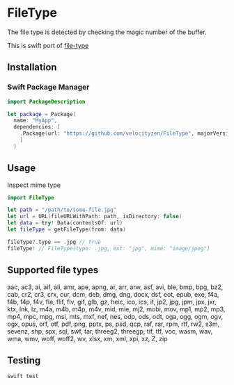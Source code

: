 # FileType

The file type is detected by checking the magic number of the buffer.

This is swift port of [file-type](https://github.com/sindresorhus/file-type)

## Installation
### Swift Package Manager
```swift
import PackageDescription

let package = Package(
  name: "MyApp",
  dependencies: [
    .Package(url: "https://github.com/velocityzen/FileType", majorVersion: 1)
    ]
  )
```

## Usage

Inspect mime type

```swift
import FileType

let path = "/path/to/some-file.jpg"
let url = URL(fileURLWithPath: path, isDirectory: false)
let data = try! Data(contentsOf: url)
let fileType = getFileType(from: data)

fileType?.type == .jpg // true
fileType! // FileType(type: .jpg, ext: "jpg", mime: "image/jpeg")

```


## Supported file types

aac, ac3, ai, aif, ali, amr, ape, apng, ar, arr, arw, asf, avi, ble, bmp, bpg, bz2, cab, cr2, cr3, crx, cur, dcm, deb, dmg, dng, docx, dsf, eot, epub, exe, f4a, f4b, f4p, f4v, fla, flif, flv, gif, glb, gz, heic, ico, ics, it, jp2, jpg, jpm, jpx, jxr, ktx, lnk, lz, m4a, m4b, m4p, m4v, mid, mie, mj2, mobi, mov, mp1, mp2, mp3, mp4, mpc, mpg, msi, mts, mxf, nef, nes, odp, ods, odt, oga, ogg, ogm, ogv, ogx, opus, orf, otf, pdf, png, pptx, ps, psd, qcp, raf, rar, rpm, rtf, rw2, s3m, sevenz, shp, spx, sql, swf, tar, threeg2, threegp, tif, ttf, voc, wasm, wav, wma, wmv, woff, woff2, wv, xlsx, xm, xml, xpi, xz, Z, zip



## Testing
```
swift test
```
